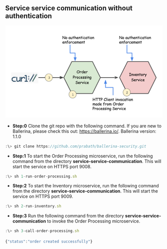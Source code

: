 ## Service service communication without authentication

![alt text](./setup.png "Service to service communication")

* **Step:0** Clone the git repo with the following command. If you are new to Ballerina, please check this out: https://ballerina.io/. Ballerina version: 1.1.0

```javascript
:\> git clone https://github.com/prabath/ballerina-security.git
```

* **Step:1** To start the Order Processing microservice, run the following command from the directory **service-service-communication**. This will start the service on HTTPS port 9008.

```javascript
:\> sh 1-run-order-processing.sh
```
* **Step:2** To start the Inventory microservice, run the following command from the directory **service-service-communication**. This will start the service on HTTPS port 9009.

```javascript
:\> sh 2-run-inventory.sh
```
* **Step:3** Run the following command from the directory **service-service-communication** to invoke the Order Processing microservice.

```javascript
:\> sh 3-call-order-processing.sh

{"status":"order created successfully"}
```
